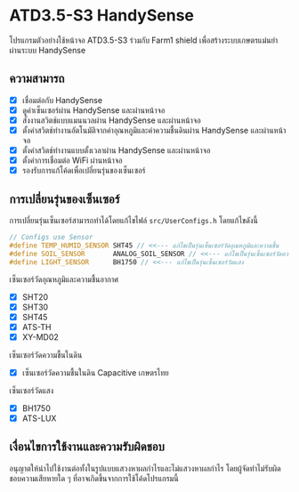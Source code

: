 # ATD3.5-S3 HandySense

โปรแกรมตัวอย่างใช้หน้าจอ ATD3.5-S3 ร่วมกับ Farm1 shield เพื่อสร้างระบบเกษตรแม่นยำผ่านระบบ HandySense

## ความสามารถ

 - [x] เชื่อมต่อกับ HandySense
 - [x] ดูค่าเซ็นเซอร์ผ่าน HandySense และผ่านหน้าจอ
 - [x] สั่งงานสวิตช์แบบแมนนวลผ่าน HandySense และผ่านหน้าจอ
 - [x] ตั้งค่าสวิตช์ทำงานอัตโนมัติจากค่าอุณหภูมิและค่าความชื้นดินผ่าน HandySense และผ่านหน้าจอ
 - [x] ตั้งค่าสวิตช์ทำงานแบบตั้งเวลาผ่าน HandySense และผ่านหน้าจอ
 - [x] ตั้งค่าการเชื่อมต่อ WiFi ผ่านหน้าจอ
 - [x] รองรับการแก้โค้ดเพื่อเปลี่ยนรุ่นของเซ็นเซอร์

## การเปลี่ยนรุ่นของเซ็นเซอร์

การเปลี่ยนรุ่นเซ็นเซอร์สามารถทำได้โดยแก้ไขไฟล์ `src/UserConfigs.h` โดยแก้ไขดังนี้

```c++
// Configs use Sensor
#define TEMP_HUMID_SENSOR SHT45 // <<--- แก้ไขเป็นรุ่นเซ็นเซอร์วัดอุณหภูมิและความชื้น
#define SOIL_SENSOR       ANALOG_SOIL_SENSOR // <<--- แก้ไขเป็นรุ่นเซ็นเซอร์วัดความชื้นในดิน
#define LIGHT_SENSOR      BH1750 // <<--- แก้ไขเป็นรุ่นเซ็นเซอร์วัดแสง
```

เซ็นเซอร์วัดอุณหภูมิและความชื้นอากาศ

 - [x] SHT20
 - [x] SHT30
 - [x] SHT45
 - [x] ATS-TH
 - [x] XY-MD02

เซ็นเซอร์วัดความชื้นในดิน

 - [x] เซ็นเซอร์วัดความชื้นในดิน Capacitive เกษตรไทย

เซ็นเซอร์วัดแสง

 - [x] BH1750
 - [x] ATS-LUX

## เงื่อนไขการใช้งานและความรับผิดชอบ

อนุญาตให้นำไปใช้งานต่อทั้งในรูปแบบแสวงหาผลกำไรและไม่แสวงหาผลกำไร โดยผู้จัดทำไม่รับผิดชอบความเสียหายใด ๆ ที่อาจเกิดขึ้นจากการใช้โค้ดโปรแกรมนี้
